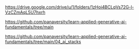 https://drive.google.com/drive/u/1/folders/1zHoi4BCLqVs72G-l-VzCZmAqL5U7hxrh

https://github.com/panaversity/learn-applied-generative-ai-fundamentals/tree/main

https://github.com/panaversity/learn-applied-generative-ai-fundamentals/tree/main/04_ai_stacks
